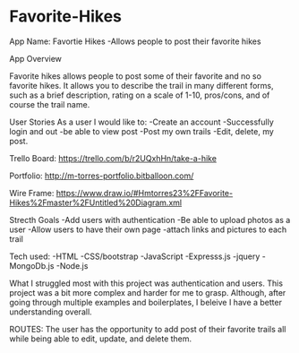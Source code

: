 # Favorite-Hikes

App Name: Favortie Hikes
-Allows people to post their favorite hikes

App Overview

Favorite hikes allows people to post some of their favorite and no so favorite hikes. It allows you to describe the trail in many different forms, such as a brief description, rating on a scale of 1-10, pros/cons, and of course the trail name.

User Stories
As a user I would like to:
-Create an account
-Successfully login and out
-be able to view post
-Post my own trails
-Edit, delete, my post.

Trello Board:
https://trello.com/b/r2UQxhHn/take-a-hike

Portfolio:
http://m-torres-portfolio.bitballoon.com/

Wire Frame:
https://www.draw.io/#Hmtorres23%2FFavorite-Hikes%2Fmaster%2FUntitled%20Diagram.xml


Strecth Goals
-Add users with authentication
-Be able to upload photos as a user
-Allow users to have their own page
-attach links and pictures to each trail

Tech used:
-HTML
-CSS/bootstrap
-JavaScript
-Expresss.js
-jquery
-MongoDb.js
-Node.js

What I struggled most with this project was authentication and users. This project was a bit more complex and harder for me to grasp. Although, after going through multiple examples and boilerplates, I beleive I have a better understanding overall.

ROUTES:
The user has the opportunity to add post of their favorite trails all while being able to edit, update, and delete them.
